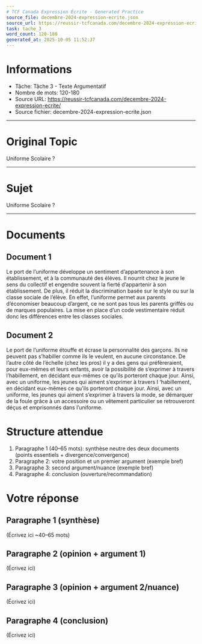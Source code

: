 ```yaml
---
# TCF Canada Expression Écrite - Generated Practice
source_file: decembre-2024-expression-ecrite.json
source_url: https://reussir-tcfcanada.com/decembre-2024-expression-ecrite/
task: tache_3
word_count: 120-180
generated_at: 2025-10-05 11:52:37
---
```


# Informations
- Tâche: Tâche 3 - Texte Argumentatif
- Nombre de mots: 120-180
- Source URL: https://reussir-tcfcanada.com/decembre-2024-expression-ecrite/
- Source fichier: decembre-2024-expression-ecrite.json

---

# Original Topic
Uniforme Scolaire ?

---

# Sujet
Uniforme Scolaire ?

---
# Documents
## Document 1
Le port de l’uniforme développe un sentiment d’appartenance à son établissement, et à la communauté des élèves. Il nourrit chez le jeune le sens du collectif et engendre souvent la fierté d’appartenir à son établissement. De plus, il réduit la discrimination basée sur le style ou sur la classe sociale de l’élève. En effet, l’uniforme permet aux parents d’économiser beaucoup d’argent, ce ne sont pas tous les parents griffés ou de marques populaires. La mise en place d’un code vestimentaire réduit donc les différences entre les classes sociales.

## Document 2
Le port de l’uniforme étouffe et écrase la personnalité des garçons. Ils ne peuvent pas s’habiller comme ils le veulent, en aucune circonstance. De l’autre côté de l’échelle (chez les pros) il y a des gens qui préfèreraient, pour eux-mêmes et leurs enfants, avoir la possibilité de s’exprimer à travers l’habillement, en décidant eux-mêmes ce qu’ils porteront chaque jour. Ainsi, avec un uniforme, les jeunes qui aiment s’exprimer à travers I ‘habillement, en décidant eux-mêmes ce qu’ils porteront chaque jour. Ainsi, avec un uniforme, les jeunes qui aiment s’exprimer à travers la mode, se démarquer de la foule grâce à un accessoire ou un vêtement particulier se retrouveront déçus et emprisonnés dans l’uniforme.

# Structure attendue
1) Paragraphe 1 (40–65 mots): synthèse neutre des deux documents (points essentiels + divergence/convergence)
2) Paragraphe 2: votre position et un premier argument (exemple bref)
3) Paragraphe 3: second argument/nuance (exemple bref)
4) Paragraphe 4: conclusion (ouverture/recommandation)

# Votre réponse
## Paragraphe 1 (synthèse)
(Écrivez ici ~40–65 mots)

## Paragraphe 2 (opinion + argument 1)
(Écrivez ici)

## Paragraphe 3 (opinion + argument 2/nuance)
(Écrivez ici)

## Paragraphe 4 (conclusion)
(Écrivez ici)
